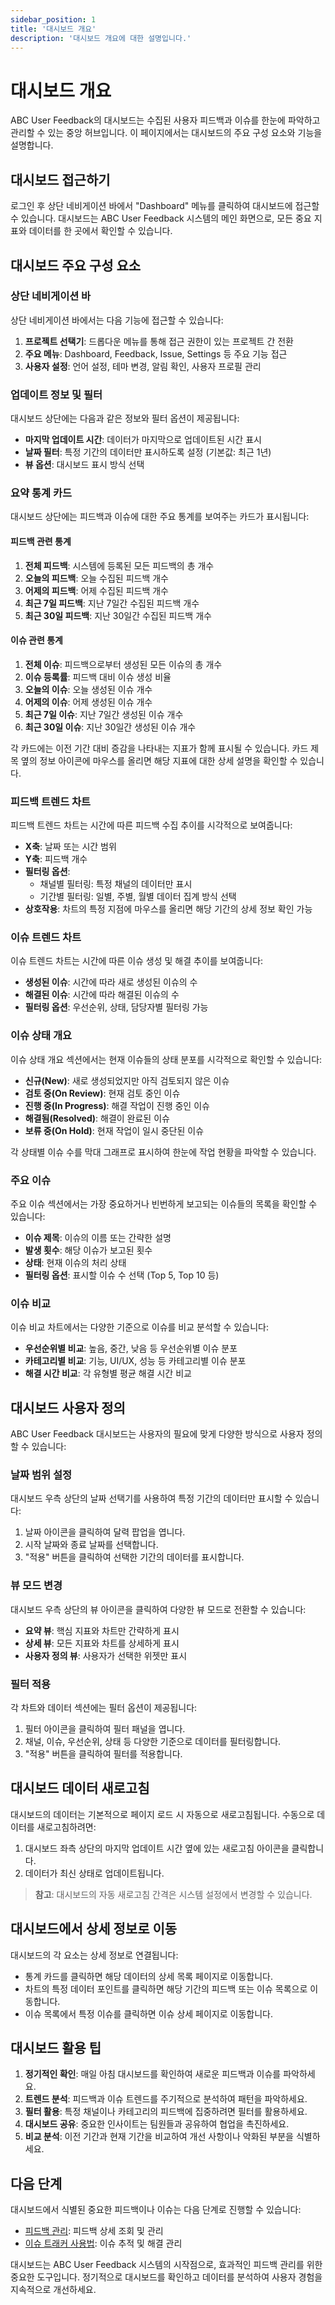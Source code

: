 ```yaml
---
sidebar_position: 1
title: '대시보드 개요'
description: '대시보드 개요에 대한 설명입니다.'
---
```


# 대시보드 개요

ABC User Feedback의 대시보드는 수집된 사용자 피드백과 이슈를 한눈에 파악하고 관리할 수 있는 중앙 허브입니다. 이 페이지에서는 대시보드의 주요 구성 요소와 기능을 설명합니다.

## 대시보드 접근하기

로그인 후 상단 네비게이션 바에서 "Dashboard" 메뉴를 클릭하여 대시보드에 접근할 수 있습니다. 대시보드는 ABC User Feedback 시스템의 메인 화면으로, 모든 중요 지표와 데이터를 한 곳에서 확인할 수 있습니다.

<!-- ![대시보드 메인 화면](../../static/assets/dashboard/dashboard-main.png) -->

## 대시보드 주요 구성 요소

### 상단 네비게이션 바

상단 네비게이션 바에서는 다음 기능에 접근할 수 있습니다:

1. **프로젝트 선택기**: 드롭다운 메뉴를 통해 접근 권한이 있는 프로젝트 간 전환
2. **주요 메뉴**: Dashboard, Feedback, Issue, Settings 등 주요 기능 접근
3. **사용자 설정**: 언어 설정, 테마 변경, 알림 확인, 사용자 프로필 관리

### 업데이트 정보 및 필터

대시보드 상단에는 다음과 같은 정보와 필터 옵션이 제공됩니다:

- **마지막 업데이트 시간**: 데이터가 마지막으로 업데이트된 시간 표시
- **날짜 필터**: 특정 기간의 데이터만 표시하도록 설정 (기본값: 최근 1년)
- **뷰 옵션**: 대시보드 표시 방식 선택

### 요약 통계 카드

대시보드 상단에는 피드백과 이슈에 대한 주요 통계를 보여주는 카드가 표시됩니다:

<!-- ![요약 통계 카드](../../static/assets/dashboard/summary-cards.png) -->

#### 피드백 관련 통계

1. **전체 피드백**: 시스템에 등록된 모든 피드백의 총 개수
2. **오늘의 피드백**: 오늘 수집된 피드백 개수
3. **어제의 피드백**: 어제 수집된 피드백 개수
4. **최근 7일 피드백**: 지난 7일간 수집된 피드백 개수
5. **최근 30일 피드백**: 지난 30일간 수집된 피드백 개수

#### 이슈 관련 통계

1. **전체 이슈**: 피드백으로부터 생성된 모든 이슈의 총 개수
2. **이슈 등록률**: 피드백 대비 이슈 생성 비율
3. **오늘의 이슈**: 오늘 생성된 이슈 개수
4. **어제의 이슈**: 어제 생성된 이슈 개수
5. **최근 7일 이슈**: 지난 7일간 생성된 이슈 개수
6. **최근 30일 이슈**: 지난 30일간 생성된 이슈 개수

각 카드에는 이전 기간 대비 증감을 나타내는 지표가 함께 표시될 수 있습니다. 카드 제목 옆의 정보 아이콘에 마우스를 올리면 해당 지표에 대한 상세 설명을 확인할 수 있습니다.

### 피드백 트렌드 차트

<!-- ![피드백 트렌드 차트](../../static/assets/dashboard/feedback-trends.png) -->

피드백 트렌드 차트는 시간에 따른 피드백 수집 추이를 시각적으로 보여줍니다:

- **X축**: 날짜 또는 시간 범위
- **Y축**: 피드백 개수
- **필터링 옵션**:
  - 채널별 필터링: 특정 채널의 데이터만 표시
  - 기간별 필터링: 일별, 주별, 월별 데이터 집계 방식 선택
- **상호작용**: 차트의 특정 지점에 마우스를 올리면 해당 기간의 상세 정보 확인 가능

### 이슈 트렌드 차트

<!-- ![이슈 트렌드 차트](../../static/assets/dashboard/issue-trends.png) -->

이슈 트렌드 차트는 시간에 따른 이슈 생성 및 해결 추이를 보여줍니다:

- **생성된 이슈**: 시간에 따라 새로 생성된 이슈의 수
- **해결된 이슈**: 시간에 따라 해결된 이슈의 수
- **필터링 옵션**: 우선순위, 상태, 담당자별 필터링 가능

### 이슈 상태 개요

<!-- ![이슈 상태 개요](../../static/assets/dashboard/issue-status-overview.png) -->

이슈 상태 개요 섹션에서는 현재 이슈들의 상태 분포를 시각적으로 확인할 수 있습니다:

- **신규(New)**: 새로 생성되었지만 아직 검토되지 않은 이슈
- **검토 중(On Review)**: 현재 검토 중인 이슈
- **진행 중(In Progress)**: 해결 작업이 진행 중인 이슈
- **해결됨(Resolved)**: 해결이 완료된 이슈
- **보류 중(On Hold)**: 현재 작업이 일시 중단된 이슈

각 상태별 이슈 수를 막대 그래프로 표시하여 한눈에 작업 현황을 파악할 수 있습니다.

### 주요 이슈

<!-- ![주요 이슈](../../static/assets/dashboard/top-issues.png) -->

주요 이슈 섹션에서는 가장 중요하거나 빈번하게 보고되는 이슈들의 목록을 확인할 수 있습니다:

- **이슈 제목**: 이슈의 이름 또는 간략한 설명
- **발생 횟수**: 해당 이슈가 보고된 횟수
- **상태**: 현재 이슈의 처리 상태
- **필터링 옵션**: 표시할 이슈 수 선택 (Top 5, Top 10 등)

### 이슈 비교

<!-- ![이슈 비교](../../static/assets/dashboard/issue-comparison.png) -->

이슈 비교 차트에서는 다양한 기준으로 이슈를 비교 분석할 수 있습니다:

- **우선순위별 비교**: 높음, 중간, 낮음 등 우선순위별 이슈 분포
- **카테고리별 비교**: 기능, UI/UX, 성능 등 카테고리별 이슈 분포
- **해결 시간 비교**: 각 유형별 평균 해결 시간 비교

## 대시보드 사용자 정의

ABC User Feedback 대시보드는 사용자의 필요에 맞게 다양한 방식으로 사용자 정의할 수 있습니다:

### 날짜 범위 설정

<!-- ![날짜 범위 설정](../../static/assets/dashboard/date-range.png) -->

대시보드 우측 상단의 날짜 선택기를 사용하여 특정 기간의 데이터만 표시할 수 있습니다:

1. 날짜 아이콘을 클릭하여 달력 팝업을 엽니다.
2. 시작 날짜와 종료 날짜를 선택합니다.
3. "적용" 버튼을 클릭하여 선택한 기간의 데이터를 표시합니다.

### 뷰 모드 변경

대시보드 우측 상단의 뷰 아이콘을 클릭하여 다양한 뷰 모드로 전환할 수 있습니다:

- **요약 뷰**: 핵심 지표와 차트만 간략하게 표시
- **상세 뷰**: 모든 지표와 차트를 상세하게 표시
- **사용자 정의 뷰**: 사용자가 선택한 위젯만 표시

### 필터 적용

각 차트와 데이터 섹션에는 필터 옵션이 제공됩니다:

1. 필터 아이콘을 클릭하여 필터 패널을 엽니다.
2. 채널, 이슈, 우선순위, 상태 등 다양한 기준으로 데이터를 필터링합니다.
3. "적용" 버튼을 클릭하여 필터를 적용합니다.

## 대시보드 데이터 새로고침

대시보드의 데이터는 기본적으로 페이지 로드 시 자동으로 새로고침됩니다. 수동으로 데이터를 새로고침하려면:

1. 대시보드 좌측 상단의 마지막 업데이트 시간 옆에 있는 새로고침 아이콘을 클릭합니다.
2. 데이터가 최신 상태로 업데이트됩니다.

> **참고**: 대시보드의 자동 새로고침 간격은 시스템 설정에서 변경할 수 있습니다.

## 대시보드에서 상세 정보로 이동

대시보드의 각 요소는 상세 정보로 연결됩니다:

- 통계 카드를 클릭하면 해당 데이터의 상세 목록 페이지로 이동합니다.
- 차트의 특정 데이터 포인트를 클릭하면 해당 기간의 피드백 또는 이슈 목록으로 이동합니다.
- 이슈 목록에서 특정 이슈를 클릭하면 이슈 상세 페이지로 이동합니다.

## 대시보드 활용 팁

1. **정기적인 확인**: 매일 아침 대시보드를 확인하여 새로운 피드백과 이슈를 파악하세요.
2. **트렌드 분석**: 피드백과 이슈 트렌드를 주기적으로 분석하여 패턴을 파악하세요.
3. **필터 활용**: 특정 채널이나 카테고리의 피드백에 집중하려면 필터를 활용하세요.
4. **대시보드 공유**: 중요한 인사이트는 팀원들과 공유하여 협업을 촉진하세요.
5. **비교 분석**: 이전 기간과 현재 기간을 비교하여 개선 사항이나 악화된 부분을 식별하세요.

## 다음 단계

대시보드에서 식별된 중요한 피드백이나 이슈는 다음 단계로 진행할 수 있습니다:

- [피드백 관리](../03-user-guide/02-feedback-management/01-viewing-filtering.md): 피드백 상세 조회 및 관리
- [이슈 트래커 사용법](../03-user-guide/03-issue-management/01-issue-tracker.md): 이슈 추적 및 해결 관리

대시보드는 ABC User Feedback 시스템의 시작점으로, 효과적인 피드백 관리를 위한 중요한 도구입니다. 정기적으로 대시보드를 확인하고 데이터를 분석하여 사용자 경험을 지속적으로 개선하세요.
